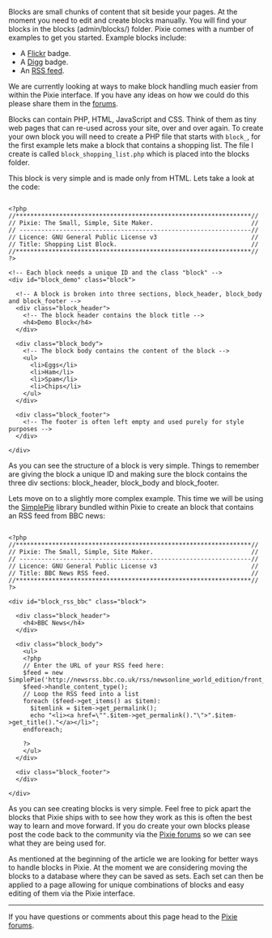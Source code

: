 Blocks are small chunks of content that sit beside your pages. At the moment you need to edit and create blocks manually. You will find your blocks in the blocks (admin/blocks/) folder. Pixie comes with a number of examples to get you started. Example blocks include:

  * A [Flickr](http://www.flickr.com) badge.
  * A [Digg](http://www.digg.com) badge.
  * An [RSS feed](http://en.wikipedia.org/wiki/RSS_(file_format)).

We are currently looking at ways to make block handling much easier from within the Pixie interface. If you have any ideas on how we could do this please share them in the [forums](http://groups.google.com/group/pixie-cms/).

Blocks can contain PHP, HTML, JavaScript and CSS. Think of them as tiny web pages that can re-used across your site, over and over again. To create your own block you will need  to create a PHP file that starts with `block_`, for the first example lets make a block that contains a shopping list. The file I create is called `block_shopping_list.php` which is placed into the blocks folder.

This block is very simple and is made only from HTML. Lets take a look at the code:

```

<?php
//*****************************************************************//
// Pixie: The Small, Simple, Site Maker.                           //
// ----------------------------------------------------------------//
// Licence: GNU General Public License v3                   	   //
// Title: Shopping List Block.                                     //
//*****************************************************************//
?>

<!-- Each block needs a unique ID and the class "block" -->		
<div id="block_demo" class="block">

  <!-- A block is broken into three sections, block_header, block_body and block_footer -->
  <div class="block_header">
    <!-- The block header contains the block title -->
    <h4>Demo Block</h4>
  </div>

  <div class="block_body">
    <!-- The block body contains the content of the block -->
    <ul>
      <li>Eggs</li>
      <li>Ham</li>
      <li>Spam</li>
      <li>Chips</li>
    </ul>
  </div>

  <div class="block_footer">
    <!-- The footer is often left empty and used purely for style purposes --> 
  </div>
		
</div>

```

As you can see the structure of a block is very simple. Things to remember are giving the block a unique ID and making sure the block contains the three div sections: block\_header, block\_body and block\_footer.

Lets move on to a slightly more complex example. This time we will be using the [SimplePie](http://simplepie.org/) library bundled within Pixie to create an block that contains an RSS feed from BBC news:

```

<?php
//*****************************************************************//
// Pixie: The Small, Simple, Site Maker.                           //
// ----------------------------------------------------------------//
// Licence: GNU General Public License v3                   	   //
// Title: BBC News RSS feed.                                       //
//*****************************************************************//
?>

<div id="block_rss_bbc" class="block">

  <div class="block_header">
    <h4>BBC News</h4>
  </div>

  <div class="block_body">
    <ul>
    <?php
    // Enter the URL of your RSS feed here:
    $feed = new SimplePie('http://newsrss.bbc.co.uk/rss/newsonline_world_edition/front_page/rss.xml');
    $feed->handle_content_type();
    // Loop the RSS feed into a list
    foreach ($feed->get_items() as $item):
      $itemlink = $item->get_permalink();
      echo "<li><a href=\"".$item->get_permalink()."\">".$item->get_title()."</a></li>";
    endforeach;

    ?>
    </ul>
  </div>

  <div class="block_footer">
  </div>

</div>

```

As you can see creating blocks is very simple. Feel free to pick apart the blocks that Pixie ships with to see how they work as this is often the best way to learn and move forward. If you do create your own blocks please post the code back to the community via the [Pixie forums](http://groups.google.com/group/pixie-cms/) so we can see what they are being used for.

As mentioned at the beginning of the article we are looking for better ways to handle blocks in Pixie. At the moment we are considering moving the blocks to a database where they can be saved as sets. Each set can then be applied to a page allowing for unique combinations of blocks and easy editing of them via the Pixie interface.


---


If you have questions or comments about this page head to the [Pixie forums](http://groups.google.com/group/pixie-cms/).